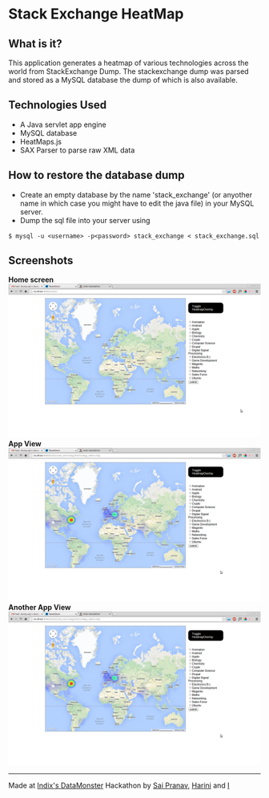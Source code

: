 Stack Exchange HeatMap
======================

What is it?
-----------
This application generates a heatmap of various technologies across the world from StackExchange Dump. The stackexchange dump was parsed and stored as a MySQL database the dump of which is also available. 

Technologies Used
----------------------
* A Java servlet app engine
* MySQL database
* HeatMaps.js
* SAX Parser to parse raw XML data 


How to restore the database dump
--------------------------------

* Create an empty database by the name 'stack_exchange' (or anyother name in which case you might have to edit the java file) in your MySQL server.
* Dump the sql file into your server using
```
$ mysql -u <username> -p<password> stack_exchange < stack_exchange.sql
```

Screenshots
-----------

**Home screen**
![Home](images/screen.png)
**App View**
![Screen1](images/screen1.png)
**Another App View**
![Screen2](images/screen1.png)

* * *
Made at [Indix's DataMonster]("http://datamonster.in") Hackathon by [Sai Pranav]( "https://github.com/saipranav"), [Harini]("http://harinivc.in") and [I]("http://www.dwarak.in")
